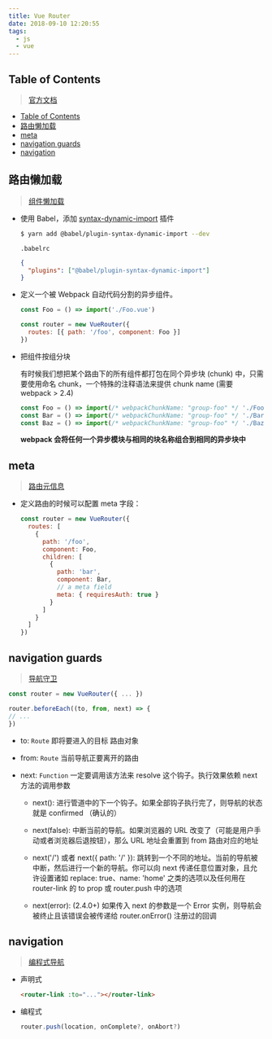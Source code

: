 ```yaml
---
title: Vue Router
date: 2018-09-10 12:20:55
tags:
  - js
  - vue
---
```


## Table of Contents

> [官方文档](https://router.vuejs.org/zh-cn/)

- [Table of Contents](#table-of-contents)
- [路由懒加载](#%E8%B7%AF%E7%94%B1%E6%87%92%E5%8A%A0%E8%BD%BD)
- [meta](#meta)
- [navigation guards](#navigation-guards)
- [navigation](#navigation)

## 路由懒加载

> [组件懒加载](https://router.vuejs.org/zh/guide/advanced/lazy-loading.html)

- 使用 Babel，添加 [syntax-dynamic-import](https://babeljs.io/docs/plugins/syntax-dynamic-import/) 插件

  ```bash
  $ yarn add @babel/plugin-syntax-dynamic-import --dev
  ```

  `.babelrc`

  ```json
  {
    "plugins": ["@babel/plugin-syntax-dynamic-import"]
  }
  ```

- 定义一个被 Webpack 自动代码分割的异步组件。

  ```js
  const Foo = () => import('./Foo.vue')

  const router = new VueRouter({
    routes: [{ path: '/foo', component: Foo }]
  })
  ```

- 把组件按组分块

  有时候我们想把某个路由下的所有组件都打包在同个异步块 (chunk) 中，只需要使用命名 chunk，一个特殊的注释语法来提供 chunk name (需要 webpack > 2.4)

  ```js
  const Foo = () => import(/* webpackChunkName: "group-foo" */ './Foo.vue')
  const Bar = () => import(/* webpackChunkName: "group-foo" */ './Bar.vue')
  const Baz = () => import(/* webpackChunkName: "group-foo" */ './Baz.vue')
  ```

  **webpack 会将任何一个异步模块与相同的块名称组合到相同的异步块中**

## meta

> [路由元信息](https://router.vuejs.org/zh-cn/advanced/meta.html)

- 定义路由的时候可以配置 meta 字段：

  ```js
  const router = new VueRouter({
    routes: [
      {
        path: '/foo',
        component: Foo,
        children: [
          {
            path: 'bar',
            component: Bar,
            // a meta field
            meta: { requiresAuth: true }
          }
        ]
      }
    ]
  })
  ```

## navigation guards

> [导航守卫](https://router.vuejs.org/zh-cn/advanced/navigation-guards.html)

```js
const router = new VueRouter({ ... })

router.beforeEach((to, from, next) => {
// ...
})
```

- to: `Route` 即将要进入的目标 路由对象

- from: `Route` 当前导航正要离开的路由

- next: `Function` 一定要调用该方法来 resolve 这个钩子。执行效果依赖 next 方法的调用参数

  - next(): 进行管道中的下一个钩子。如果全部钩子执行完了，则导航的状态就是 confirmed （确认的）

  - next(false): 中断当前的导航。如果浏览器的 URL 改变了（可能是用户手动或者浏览器后退按钮），那么 URL 地址会重置到 from 路由对应的地址

  - next('/') 或者 next({ path: '/' }): 跳转到一个不同的地址。当前的导航被中断，然后进行一个新的导航。你可以向 next 传递任意位置对象，且允许设置诸如 replace: true、name: 'home' 之类的选项以及任何用在 router-link 的 to prop 或 router.push 中的选项

  - next(error): (2.4.0+) 如果传入 next 的参数是一个 Error 实例，则导航会被终止且该错误会被传递给 router.onError() 注册过的回调

## navigation

> [编程式导航](https://router.vuejs.org/zh-cn/essentials/navigation.html)

- 声明式

  ```html
  <router-link :to="..."></router-link>
  ```

- 编程式

  ```js
  router.push(location, onComplete?, onAbort?)
  ```
